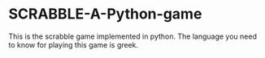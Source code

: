 # SCRABBLE-A-Python-game
This is the scrabble game implemented in python. The language you need to know for playing this game is greek.
